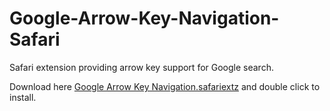 Google-Arrow-Key-Navigation-Safari
==================================

Safari extension providing arrow key support for Google search.

Download here [Google Arrow Key Navigation.safariextz](https://github.com/ph3nx/Google-Arrow-Key-Navigation-Safari/blob/master/Google%20Arrow%20Key%20Navigation.safariextz?raw=true) and double click to install.

